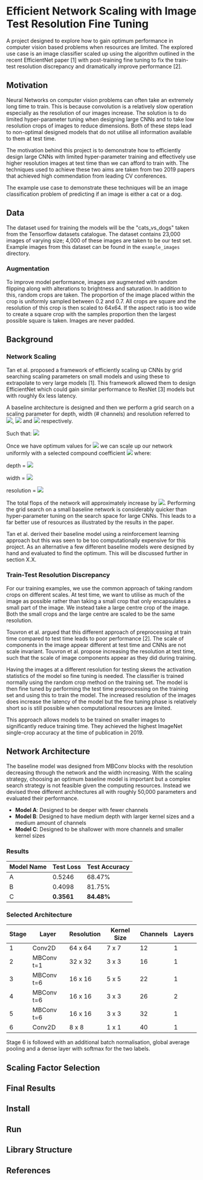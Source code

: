 # Efficient Network Scaling with Image Test Resolution Fine Tuning

A project designed to explore how to gain optimum performance in computer vision based problems
when resources are limited. The explored use case is an image classifier scaled up using the algorithm outlined in the 
recent EfficientNet paper [1] with post-training fine tuning to fix the train-test resolution discrepancy and 
dramatically improve performance [2].

## Motivation

Neural Networks on computer vision problems can often take an extremely long time to
train. This is because convolution is a relatively slow operation especially as the 
resolution of our images increase. The solution is to do limited hyper-parameter tuning 
when designing large CNNs and to take low resolution crops of images to reduce 
dimensions. Both of these steps lead to non-optimal designed models that do not 
utilise all information available to them at test time.

The motivation behind this project is to demonstrate how to efficiently design large CNNs 
with limited hyper-parameter training and effectively use higher resolution images at test
time than we can afford to train with. The techniques used to achieve these two aims are 
taken from two 2019 papers that achieved high commendation from leading CV conferences.

The example use case to demonstrate these techniques will be an image classification 
problem of predicting if an image is either a cat or a dog.

## Data

The dataset used for training the models will be the "cats_vs_dogs" taken from the 
Tensorflow datasets catalogue. The dataset contains 23,000 images of varying size; 4,000
of these images are taken to be our test set. Example images from this dataset can be found
in the `example_images` directory. 

### Augmentation

To improve model performance, images are augmented with random flipping along with alterations 
to brightness and saturation. In addition to this, random crops are taken. The proportion 
of the image placed within the crop is uniformly sampled between 0.2 and 0.7. All crops are
square and the resolution of this crop is then scaled to 64x64. If the aspect ratio is too wide
to create a square crop with the samples proportion then the largest possible square is taken. 
Images are never padded.

## Background

### Network Scaling

Tan et al. proposed a framework of efficiently scaling up CNNs by grid searching scaling
parameters on small models and using these to extrapolate to very large models [1]. This 
framework allowed them to design EfficientNet which could gain similar performance to 
ResNet [3] models but with roughly 6x less latency.

A baseline architecture is designed and then we perform a grid search on a scaling parameter
for depth, width (# channels) and resolution referred to <img src="https://render.githubusercontent.com/render/math?math=\alpha">,
<img src="https://render.githubusercontent.com/render/math?math=\beta"> and <img src="https://render.githubusercontent.com/render/math?math=\gamma"> 
respectively. 

Such that:
<img src="https://render.githubusercontent.com/render/math?math=\alpha \cdot \beta^2 \cdot \gamma^2 \approx 2, \alpha \geq 1, \beta \geq 1,\gamma \geq 1">

Once we have optimum values for <img src="https://render.githubusercontent.com/render/math?math=\alpha, \beta,\gamma"> 
we can scale up our network uniformly with a selected compound coefficient <img src="https://render.githubusercontent.com/render/math?math=\phi"> where:

depth = <img src="https://render.githubusercontent.com/render/math?math=\alpha^\phi"> 

width = <img src="https://render.githubusercontent.com/render/math?math=\beta^\phi"> 

resolution = <img src="https://render.githubusercontent.com/render/math?math=\gamma^\phi"> 

The total flops of the network will approximately increase by <img src="https://render.githubusercontent.com/render/math?math=2^\phi">. 
Performing the grid search on a small baseline network is considerably quicker than hyper-parameter tuning on the search
space for large CNNs. This leads to a far better use of resources as illustrated by the results in the paper.

Tan et al. derived their baseline model using a reinforcement learning approach but this
was seen to be too computationally expensive for this project. As an alternative a few 
different baseline models were designed by hand and evaluated to find the optimum. This 
will be discussed further in section X.X.

### Train-Test Resolution Discrepancy

For our training examples, we use the common approach of taking random crops on different
scales. At test time, we want to utilise as much of the image as possible rather than taking
a small crop that only encapsulates a small part of the image. We instead take a large centre crop
of the image. Both the small crops and the large centre are scaled to be the same resolution.

Touvron et al. argued that this different approach of preprocessing at train time 
compared to test time leads to poor performance [2]. The scale of components in the image 
appear different at test time and CNNs are not scale invariant. Touvron et al. propose 
increasing the resolution at test time, such that the scale of image components appear
as they did during training.
 
Having the images at a different resolution for testing skews the activation 
statistics of the model so fine tuning is needed. The classifier is trained normally
using the random crop method on the training set. The model is then fine tuned by 
performing the test time preprocessing on the training set and using this to train the 
model. The increased resolution of the images does increase the latency of the model
but the fine tuning phase is relatively short so is still possible when computational 
resources are limited.

This approach allows models to be trained on smaller images to significantly reduce 
training time. They achieved the highest ImageNet single-crop accuracy 
at the time of publication in 2019.

## Network Architecture

The baseline model was designed from MBConv blocks with the resolution decreasing through
the network and the width increasing. With the scaling strategy, choosing an optimum
baseline model is important but a complex search strategy is not feasible given the 
computing resources. Instead we devised three different architectures all with roughly 50,000
parameters and evaluated their performance. 

- __Model A__: Designed to be deeper with fewer channels
- __Model B__: Designed to have medium depth with larger kernel sizes and a medium amount of channels
- __Model C__: Designed to be shallower with more channels and smaller kernel sizes

### Results

| Model Name  | Test Loss  | Test Accuracy | 
|---|---|---|
| A  | 0.5246 |  68.47% |
| B | 0.4098 | 81.75%  |
| C  | __0.3561__ | __84.48%__  |

### Selected Architecture

| Stage  | Layer  | Resolution | Kernel Size | Channels | Layers
|---|---|---|---|---|---|
| 1  | Conv2D | 64 x 64 | 7 x 7 | 12 | 1
| 2  | MBConv t=1 | 32 x 32 | 3 x 3 | 16 | 1
| 3  | MBConv t=6 | 16 x 16 | 5 x 5 | 22 | 1
| 4  | MBConv t=6 | 16 x 16 | 3 x 3 | 26 | 2
| 5  | MBConv t=6 | 16 x 16 | 3 x 3 | 32 | 1
| 6  | Conv2D | 8 x 8 | 1 x 1 | 40 | 1

Stage 6 is followed with an additional batch normalisation, global average pooling 
and a dense layer with softmax for the two labels.



## Scaling Factor Selection

## Final Results

## Install

## Run

## Library Structure

## References
